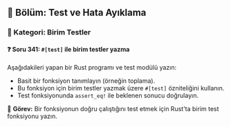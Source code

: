 ## 📘 Bölüm: Test ve Hata Ayıklama  
### 🔹 Kategori: Birim Testler  
#### ❓ Soru 341: `#[test]` ile birim testler yazma

Aşağıdakileri yapan bir Rust programı ve test modülü yazın:

- Basit bir fonksiyon tanımlayın (örneğin toplama).
- Bu fonksiyon için birim testler yazmak üzere `#[test]` özniteliğini kullanın.
- Test fonksiyonunda `assert_eq!` ile beklenen sonucu doğrulayın.

🔧 **Görev:** Bir fonksiyonun doğru çalıştığını test etmek için Rust'ta birim test fonksiyonu yazın.
